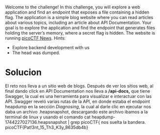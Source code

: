 Welcome to the challenge! In this challenge, you will explore a web application and find an endpoint that exposes a file containing a hidden flag. The application is a simple blog website where you can read articles about various topics, including an article about API Documentation. Your goal is to explore the application and find the endpoint that generates files holding the server’s memory, where a secret flag is hidden. The website is running [picoCTF News](http://verbal-sleep.picoctf.net:63973/).
Hints:
- Explore backend development with us
- The head was dumped.
# Solucion
El reto nos lleva a un sitio web de blogs. Después de ver los sitios web, al final dando click en API Documentation nos lleva a **/api-docs,** que tiene Swagger, la cual es una herramienta para visualizar e interactuar con las API. Swagger reveló varias rutas de la API, en donde estaba el endpoint heapdump en la sección _Diagnosing_, la cual al darle clic en ejecutar nos daba un archivo .heapsnapshot, descargando este archivo ibamos a la terminal de linux y usando el comando cat heapdump-1744227027136.heapsnapshot | grep picoCTF{ nos suelta la bandera.
picoCTF{Pat!3nt_15_Th3_K3y_8635db4b}